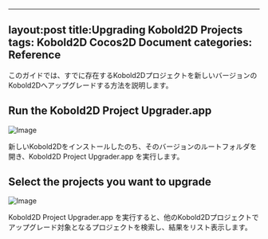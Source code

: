 
---
layout:post
title:Upgrading Kobold2D Projects
tags: Kobold2D Cocos2D Document
categories: Reference
---


このガイドでは、すでに存在するKobold2Dプロジェクトを新しいバージョンのKobold2Dへアップグレードする方法を説明します。

## Run the Kobold2D Project Upgrader.app

![Image](http://www.kobold2d.com/download/attachments/918907/media_1315060108848.png?version=3&modificationDate=1315036928880)

新しいKobold2Dをインストールしたのち、そのバージョンのルートフォルダを開き、Kobold2D Project Upgrader.app を実行します。

## Select the projects you want to upgrade

![Image](http://www.kobold2d.com/download/attachments/918907/media_1315060229747.png?version=3&modificationDate=1315036929719)

Kobold2D Project Upgrader.app を実行すると、他のKobold2Dプロジェクトでアップグレード対象となるプロジェクトを検索し、結果をリスト表示します。



